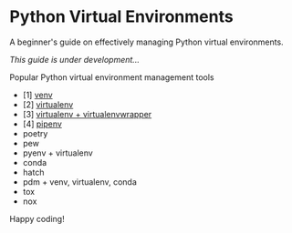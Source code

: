 # Python Virtual Environments

A beginner's guide on effectively managing Python virtual environments.

*This guide is under development...*

Popular Python virtual environment management tools
* [1] [venv](venv/README.md)
* [2] [virtualenv](virtualenv/README.md)
* [3] [virtualenv + virtualenvwrapper](virtualenv+virtualenwrapper/README.md)
* [4] [pipenv](pipenv/README.md)
* poetry
* pew
* pyenv + virtualenv
* conda
* hatch
* pdm + venv, virtualenv, conda
* tox
* nox

Happy coding!

